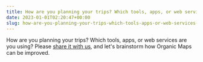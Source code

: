 ```yaml
---
title: How are you planning your trips? Which tools, apps, or web services are you using? Please share it with us, and let''s brainstorm how Organic Maps can be improved.
date: 2023-01-01T02:20:47+00:00
slug: how-are-you-planning-your-trips-which-tools-apps-or-web-services-are-you-using-please-share-it-with-us-and-let-s-brainstorm-how-organic-maps-can-be-improved
---
```


How are you planning your trips? Which tools, apps, or web services are you using? Please [share it with us](https://github.com/organicmaps/organicmaps/discussions/4178), and let's brainstorm how Organic Maps can be improved.

